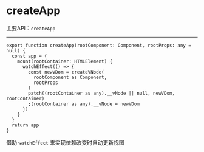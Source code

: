 # createApp

主要API：`createApp`

---

```tsx
export function createApp(rootComponent: Component, rootProps: any = null) {
  const app = {
    mount(rootContainer: HTMLElement) {
      watchEffect(() => {
        const newVDom = createVNode(
          rootComponent as Component,
          rootProps
        )
        patch((rootContainer as any).__vNode || null, newVDom, rootContainer)
        ;(rootContainer as any).__vNode = newVDom
      })
    }
  }
  return app
}
```

借助 `watchEffect` 来实现依赖改变时自动更新视图